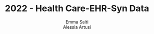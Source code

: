 ---
schema: default
title: 2022 - Health Care-EHR-Syn Data
organization: KnowDive
notes: >-
  There is an increasing interest across European Union (EU) institutions,
  government and healthcare systems to digitalise the healthcare ecosystem. As
  it was proven by the COVID-19 pandemic, a digital healthcare ecosystem would
  facilitate across-borders processes, creating homogeneity across Europe. There
  is not a single common European Electronic Health Record (EHR) system for all
  EU member states. The objective of this project is to develop an easy-to-use
  knowledge graph that, integrated with EHR data, will result in a tool that
  facilitates healthcare data visibility and transfer. The aim of the project is
  to build a knowledge graph (KG) concerning healthcare heterogeneous data about
  patients, professionals, facilities and other entities from European countries
  with different healthcare systems. This result could be the foundation to
  create a service which help the citizens to handle their own healthcare data,
  in a context in which the citizens moves around Europe.
resources:
  - name: KGE - HealthCare-EHR-Syn Data
    url: 'https://emmabalzarini.github.io/Healthcare-EHR-SynData/'
    format: html
license: 'http://www.opendefinition.org/licenses/odc-by'
category:
  - Health
maintainer: Simone Bocca
maintainer_email: simone.bocca@unitn.it
author: Emma Salti <br> Alessia Artusi
author_email: emma.salti@unitn.it <br> alessia.artusi@studenti.unitn.it
tags: 'kge,health,synthetic'
pub_date: 21/01/2023
---